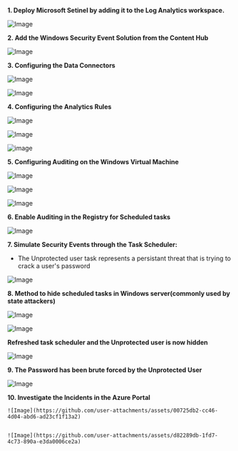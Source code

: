 **1. Deploy Microsoft Setinel by adding it to the Log Analytics workspace.**


   ![Image](https://github.com/user-attachments/assets/63c6946f-cf5c-4e9b-a26f-fb8e20c4a1f2)


**2. Add the Windows Security Event Solution from the Content Hub**


   ![Image](https://github.com/user-attachments/assets/1afcc31f-25bf-46ec-82b0-5421c42097fd)


**3. Configuring the Data Connectors**


   ![Image](https://github.com/user-attachments/assets/1da831bd-2c77-46b5-a2f8-dcd73c21d485)


   ![Image](https://github.com/user-attachments/assets/108c4e2b-710c-42ab-947b-91f7008a84b4)

**4. Configuring the Analytics Rules**


   ![Image](https://github.com/user-attachments/assets/8074a472-4e11-4ac5-9ee5-04289c79b94e)


   ![Image](https://github.com/user-attachments/assets/e335ed3e-2408-4556-9d0b-e385146feb9e)


   ![image](https://github.com/user-attachments/assets/94f6cb0f-0393-4cea-bc92-f394bae3ed49)


**5. Configuring Auditing on the Windows Virtual Machine**


   ![Image](https://github.com/user-attachments/assets/fc33cf1c-4b7e-4048-a44d-e7d839ed1479)


   ![Image](https://github.com/user-attachments/assets/26c88469-92fe-4116-8d9d-bbc4a567c86f)


   ![Image](https://github.com/user-attachments/assets/5ebca30d-d268-4ccc-acad-ae610fc4b91d)

**6. Enable Auditing in the Registry for Scheduled tasks**


   ![Image](https://github.com/user-attachments/assets/7e5fba7e-83af-4771-b248-ad8a98716b5b)

**7. Simulate Security Events through the Task Scheduler:**


   - The Unprotected user task represents a persistant threat that is trying to crack a user's password

   ![Image](https://github.com/user-attachments/assets/7b69c8ca-6924-409a-b18c-9e469814305d)


**8. Method to hide scheduled tasks in Windows server(commonly used by state attackers)**


   ![Image](https://github.com/user-attachments/assets/87e3d98b-bdc8-426c-bd71-4262d3ea0e89)


   ![Image](https://github.com/user-attachments/assets/241d67b0-6af1-4331-8af6-e6014cbc1636)


   **Refreshed task scheduler and the Unprotected user is now hidden**


   ![Image](https://github.com/user-attachments/assets/802bb5b3-b675-4e33-9200-24e3c3e3c808)

**9. The Password has been brute forced by the Unprotected User**


   ![Image](https://github.com/user-attachments/assets/49151d7f-cb0f-4eb4-be70-8ea409911f0d)


**10. Investigate the Incidents in the Azure Portal**


    ![Image](https://github.com/user-attachments/assets/00725db2-cc46-4d04-abd6-ad23cf1f13a2)


    ![Image](https://github.com/user-attachments/assets/d82289db-1fd7-4c73-890a-e3da0006ce2a)
